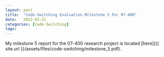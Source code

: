 ```yaml
---
layout: post
title:  "Code-Switching Evaluation Milestone 5 For 07-400"
date:   2022-03-21
categories: [Code-Switching]
tags: 
---
```


My milestone 5 report for the 07-400 research project is located 
[here]({{ site.url }}/assets/files/code-switching/milestone_5.pdf).
